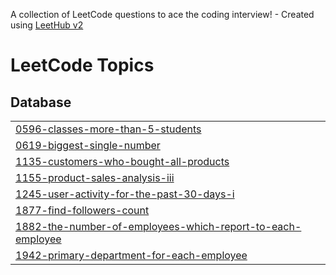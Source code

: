 A collection of LeetCode questions to ace the coding interview! - Created using [LeetHub v2](https://github.com/arunbhardwaj/LeetHub-2.0)
<!---LeetCode Topics Start-->
# LeetCode Topics
## Database
|  |
| ------- |
| [0596-classes-more-than-5-students](https://github.com/abidmemon1870ca/LeetCode_SQL/tree/master/0596-classes-more-than-5-students) |
| [0619-biggest-single-number](https://github.com/abidmemon1870ca/LeetCode_SQL/tree/master/0619-biggest-single-number) |
| [1135-customers-who-bought-all-products](https://github.com/abidmemon1870ca/LeetCode_SQL/tree/master/1135-customers-who-bought-all-products) |
| [1155-product-sales-analysis-iii](https://github.com/abidmemon1870ca/LeetCode_SQL/tree/master/1155-product-sales-analysis-iii) |
| [1245-user-activity-for-the-past-30-days-i](https://github.com/abidmemon1870ca/LeetCode_SQL/tree/master/1245-user-activity-for-the-past-30-days-i) |
| [1877-find-followers-count](https://github.com/abidmemon1870ca/LeetCode_SQL/tree/master/1877-find-followers-count) |
| [1882-the-number-of-employees-which-report-to-each-employee](https://github.com/abidmemon1870ca/LeetCode_SQL/tree/master/1882-the-number-of-employees-which-report-to-each-employee) |
| [1942-primary-department-for-each-employee](https://github.com/abidmemon1870ca/LeetCode_SQL/tree/master/1942-primary-department-for-each-employee) |
<!---LeetCode Topics End-->